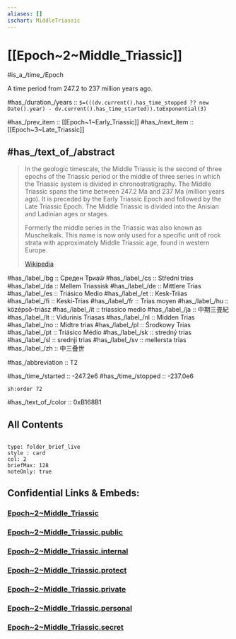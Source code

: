 ```yaml
---
aliases: []
ischart: MiddleTriassic
---
```


# [[Epoch~2~Middle_Triassic]] 

#is_a_/time_/Epoch 

A time period from 247.2 to 237 million years ago. 

#has_/duration_/years :: `$=(((dv.current().has_time_stopped ?? new Date().year) - dv.current().has_time_started)).toExponential(3)` 

#has_/prev_item :: [[Epoch~1~Early_Triassic]] 
#has_/next_item :: [[Epoch~3~Late_Triassic]] 

## #has_/text_of_/abstract 


> In the geologic timescale, the Middle Triassic is the second of three epochs of the Triassic period or the middle of three series in which the Triassic system is divided in chronostratigraphy. The Middle Triassic spans the time between 247.2 Ma and 237 Ma (million years ago). It is preceded by the Early Triassic Epoch and followed by the Late Triassic Epoch. The Middle Triassic is divided into the Anisian and Ladinian ages or stages.
>
> Formerly the middle series in the Triassic was also known as Muschelkalk. This name is now only used for a specific unit of rock strata with approximately Middle Triassic age, found in western Europe.
>
> [Wikipedia](https://en.wikipedia.org/wiki/Middle%20Triassic)

#has_/label_/bg  :: Среден Триаѿ
#has_/label_/cs  :: Střední trias
#has_/label_/da  :: Mellem Triassisk
#has_/label_/de  :: Mittlere Trias
#has_/label_/es  :: Triásico Medio
#has_/label_/et  :: Kesk-Triias
#has_/label_/fi  :: Keski-Trias
#has_/label_/fr  :: Trias moyen
#has_/label_/hu  :: középső-triász
#has_/label_/it  :: triassico medio
#has_/label_/ja  :: 中期三畳紀
#has_/label_/lt  :: Vidurinis Triasas
#has_/label_/nl  :: Midden Trias
#has_/label_/no  :: Midtre trias
#has_/label_/pl  :: Środkowy Trias
#has_/label_/pt  :: Triásico Médio
#has_/label_/sk  :: stredný trias
#has_/label_/sl  :: srednji trias
#has_/label_/sv  :: mellersta trias
#has_/label_/zh  :: 中三叠世

#has_/abbreviation :: T2

#has_/time_/started :: -247.2e6 
#has_/time_/stopped :: -237.0e6 

    sh:order 72 

#has_/text_of_/color :: 0xB168B1

## All Contents

```folderv
```

```ccard
type: folder_brief_live
style : card
col: 2
briefMax: 128
noteOnly: true
```


## Confidential Links & Embeds: 

### [Epoch~2~Middle_Triassic](/_Standards/Time-Ages/geo~Eons/Eon~4~Phanerozoic/Era~2~Mesozoic/Period~1~Triassic/Epoch~2~Middle_Triassic.md) 

### [Epoch~2~Middle_Triassic.public](/_public/Time-Ages/geo~Eons/Eon~4~Phanerozoic/Era~2~Mesozoic/Period~1~Triassic/Epoch~2~Middle_Triassic.public.md) 

### [Epoch~2~Middle_Triassic.internal](/_internal/Time-Ages/geo~Eons/Eon~4~Phanerozoic/Era~2~Mesozoic/Period~1~Triassic/Epoch~2~Middle_Triassic.internal.md) 

### [Epoch~2~Middle_Triassic.protect](/_protect/Time-Ages/geo~Eons/Eon~4~Phanerozoic/Era~2~Mesozoic/Period~1~Triassic/Epoch~2~Middle_Triassic.protect.md) 

### [Epoch~2~Middle_Triassic.private](/_private/Time-Ages/geo~Eons/Eon~4~Phanerozoic/Era~2~Mesozoic/Period~1~Triassic/Epoch~2~Middle_Triassic.private.md) 

### [Epoch~2~Middle_Triassic.personal](/_personal/Time-Ages/geo~Eons/Eon~4~Phanerozoic/Era~2~Mesozoic/Period~1~Triassic/Epoch~2~Middle_Triassic.personal.md) 

### [Epoch~2~Middle_Triassic.secret](/_secret/Time-Ages/geo~Eons/Eon~4~Phanerozoic/Era~2~Mesozoic/Period~1~Triassic/Epoch~2~Middle_Triassic.secret.md)

